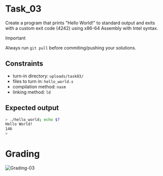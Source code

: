 # Task_03
Create a program that prints "Hello World!" to standard output and exits with a custom exit code (4242) using x86-64 Assembly with Intel syntax.

> [!IMPORTANT]
> Always run `git pull` before commiting/pushing your solutions.

## Constraints
- turn-in directory: `uploads/task03/`
- files to turn in: `hello_world.s`
- compilation method: `nasm`
- linking method: `ld`

## Expected output
``` bash
> ./hello_world; echo $?
Hello World!
146
>
```

# Grading
![Grading-03](https://github.com/OWNER/REPO/actions/workflows/grading-03.yml/badge.svg)
